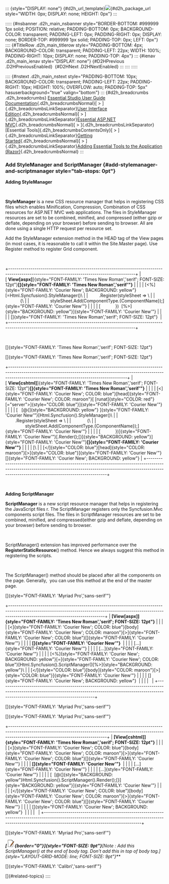 ::: {style="DISPLAY: none"}
[](ms-xhelp:///?Id=d2h_url_template){#d2h_url_template}![](!package_url!){#d2h_package_url style="WIDTH: 0px; DISPLAY: none; HEIGHT: 0px"}
:::

::::: {#nsbanner .d2h_main_nsbanner style="BORDER-BOTTOM: #999999 1px solid; POSITION: relative; PADDING-BOTTOM: 0px; BACKGROUND-COLOR: transparent; PADDING-LEFT: 0px; PADDING-RIGHT: 0px; DISPLAY: none; BORDER-TOP: #999999 1px solid; PADDING-TOP: 0px; LEFT: 0px"}
:::: {#TitleRow .d2h_main_titlerow style="PADDING-BOTTOM: 4px; BACKGROUND-COLOR: transparent; PADDING-LEFT: 22px; WIDTH: 100%; PADDING-RIGHT: 10px; DISPLAY: none; PADDING-TOP: 4px"}
::: {#ienav .d2h_main_ienav style="DISPLAY: none"}
[](ms-xhelp:///?Id=25ac825e-524a-4098-87de-6d138fe178bf){#D2HPrevious .D2HPreviousEnabled}  [](ms-xhelp:///?Id=f0af2fff-6f00-4ca4-85a6-54e41ac5dc96){#D2HNext .D2HNextEnabled}
:::
::::
:::::

:::: {#nstext .d2h_main_nstext style="PADDING-BOTTOM: 10px; BACKGROUND-COLOR: transparent; PADDING-LEFT: 22px; PADDING-RIGHT: 10px; HEIGHT: 100%; OVERFLOW: auto; PADDING-TOP: 5px" hasuserbackground="true" valign="bottom"}
::: {#d2h_breadcrumbs .d2h_breadcrumbs}
[Essential Studio User Guide Documentation](ms-xhelp:///?Id=12457748-09e3-4d74-a240-8e049cedf030){.d2h_breadcrumbsNormal}[ \> ]{.d2h_breadcrumbsLinkSeparator}[User Interface Edition](ms-xhelp:///?Id=c29296b7-531c-413b-a0ec-488ca1f7f669){.d2h_breadcrumbsNormal}[ \> ]{.d2h_breadcrumbsLinkSeparator}[Essential ASP.NET MVC](ms-xhelp:///?Id=4b14e7d1-65c4-4f67-b1aa-2c37709905a5){.d2h_breadcrumbsNormal}[ \> ]{.d2h_breadcrumbsLinkSeparator}[Essential Tools]{.d2h_breadcrumbsContentsOnly}[ \> ]{.d2h_breadcrumbsLinkSeparator}[Getting Started](ms-xhelp:///?Id=719c055e-a029-45a1-90f0-c5c2b8bae2a4){.d2h_breadcrumbsNormal}[ \> ]{.d2h_breadcrumbsLinkSeparator}[Adding Essential Tools to the Application (Razor)](ms-xhelp:///?Id=8d96edb1-c362-4052-87d0-95ea3f4bc6b9){.d2h_breadcrumbsNormal}
:::

### Add StyleManager and ScriptManager {#add-stylemanager-and-scriptmanager style="tab-stops: 0pt"}

**Adding StyleManager**

 

**StyleManager** is a new CSS resource manager that helps in registering CSS files which enables Minification, Compression, Combination of CSS resources for ASP.NET MVC web applications. The files in StyleManager resources are set to be combined, minified, and compressed (either gzip or deflate, depending on your browser) before sending to browser. All are done using a single HTTP request per resource set.

Add the StyleManager extension method in the HEAD tag of the View pages (in most cases, it is reasonable to call it within the Site.Master page). Use Register method to register Grid component.

 

+--------------------------------------------------------------------------------------------------------------------------------------------+
| [ **View\[aspx\]**]{style="FONT-FAMILY: 'Times New Roman','serif'; FONT-SIZE: 12pt"}**[]{style="FONT-FAMILY: 'Times New Roman','serif'"}** |
|                                                                                                                                            |
| [\<%]{style="FONT-FAMILY: 'Courier New'; BACKGROUND: yellow"}[=Html.Syncfusion().StyleManager()\                                           |
|         .Register(styleSheet =\> \                                                                                                         |
|             {\                                                                                                                             |
|                 styleSheet.Add(ComponentType.{ComponentName});]{style="FONT-FAMILY: 'Courier New'"}                                        |
|                                                                                                                                            |
| [            })  [%\>]{style="BACKGROUND: yellow"}]{style="FONT-FAMILY: 'Courier New'"}                                                    |
|                                                                                                                                            |
| []{style="FONT-FAMILY: 'Times New Roman','serif'; FONT-SIZE: 12pt"}                                                                        |
+--------------------------------------------------------------------------------------------------------------------------------------------+

 

[]{style="FONT-FAMILY: 'Times New Roman','serif'; FONT-SIZE: 12pt"} 

[]{style="FONT-FAMILY: 'Times New Roman','serif'; FONT-SIZE: 12pt"} 

+----------------------------------------------------------------------------------------------------------------------------------------------------------------------------------------------------------------------+
| [ **View\[cshtml\]**]{style="FONT-FAMILY: 'Times New Roman','serif'; FONT-SIZE: 12pt"}**[]{style="FONT-FAMILY: 'Times New Roman','serif'"}**                                                                         |
|                                                                                                                                                                                                                      |
| [\<]{style="FONT-FAMILY: 'Courier New'; COLOR: blue"}[head]{style="FONT-FAMILY: 'Courier New'; COLOR: maroon"}[ [runat]{style="COLOR: red"}[=\"server\"\>]{style="COLOR: blue"}]{style="FONT-FAMILY: 'Courier New'"} |
|                                                                                                                                                                                                                      |
| [   [\@{]{style="BACKGROUND: yellow"} ]{style="FONT-FAMILY: 'Courier New'"}[Html.Syncfusion().StyleManager()\                                                                                                        |
|         .Register(styleSheet =\> \                                                                                                                                                                                   |
|             {\                                                                                                                                                                                                       |
|                 styleSheet.Add(ComponentType.{ComponentName});]{style="FONT-FAMILY: 'Courier New'"}                                                                                                                  |
|                                                                                                                                                                                                                      |
| [            })]{style="FONT-FAMILY: 'Courier New'"}[.Render();[}]{style="BACKGROUND: yellow"}]{style="FONT-FAMILY: 'Courier New'"}**[]{style="FONT-FAMILY: 'Courier New'"}**                                        |
|                                                                                                                                                                                                                      |
| [\                                                                                                                                                                                                                   |
| [\</]{style="COLOR: blue"}[head]{style="COLOR: maroon"}[\>]{style="COLOR: blue"}]{style="FONT-FAMILY: 'Courier New'"}[]{style="FONT-FAMILY: 'Courier New'; BACKGROUND: yellow"}                                      |
+----------------------------------------------------------------------------------------------------------------------------------------------------------------------------------------------------------------------+

 

**Adding ScriptManager**

**ScriptManager** is a new script resource manager that helps in registering the JavaScript files r. The ScriptManager registers only the Syncfusion.Mvc components script files. The files in ScriptManager resources are set to be combined, minified, and compressed(either gzip and deflate, depending on your browser) before sending to browser.

 

ScriptManager() extension has improved performance over the **RegisterStaticResource**() method. Hence we always suggest this method in registering the scripts.

 

The ScriptManager() method should be placed after all the components on the page. Generally,  you can use this method at the end of the master page.

[]{style="FONT-FAMILY: 'Myriad Pro','sans-serif'"} 

+-----------------------------------------------------------------------------------------------------------------------------------------------------------------------------------------------------------+
| **[View\[aspx\]]{style="FONT-FAMILY: 'Times New Roman','serif'; FONT-SIZE: 12pt"}**                                                                                                                       |
|                                                                                                                                                                                                           |
| [\<]{style="FONT-FAMILY: 'Courier New'; COLOR: blue"}[body]{style="FONT-FAMILY: 'Courier New'; COLOR: maroon"}[\>]{style="FONT-FAMILY: 'Courier New'; COLOR: blue"}[]{style="FONT-FAMILY: 'Courier New'"} |
|                                                                                                                                                                                                           |
| **[]{style="FONT-FAMILY: 'Courier New'"}**                                                                                                                                                                |
|                                                                                                                                                                                                           |
| [...]{style="FONT-FAMILY: 'Courier New'"}                                                                                                                                                                 |
|                                                                                                                                                                                                           |
| [...]{style="FONT-FAMILY: 'Courier New'"}                                                                                                                                                                 |
|                                                                                                                                                                                                           |
| [\<%]{style="FONT-FAMILY: 'Courier New'; BACKGROUND: yellow"}[=]{style="FONT-FAMILY: 'Courier New'; COLOR: blue"}[Html.Syncfusion().ScriptManager()[%\>]{style="BACKGROUND: yellow"}\                     |
| [\</]{style="COLOR: blue"}[body]{style="COLOR: maroon"}[\>]{style="COLOR: blue"}]{style="FONT-FAMILY: 'Courier New'"}                                                                                     |
|                                                                                                                                                                                                           |
| []{style="FONT-FAMILY: 'Courier New'; BACKGROUND: yellow"}                                                                                                                                                |
|                                                                                                                                                                                                           |
|                                                                                                                                                                                                           |
+-----------------------------------------------------------------------------------------------------------------------------------------------------------------------------------------------------------+

[]{style="FONT-FAMILY: 'Myriad Pro','sans-serif'"} 

[]{style="FONT-FAMILY: 'Myriad Pro','sans-serif'"} 

+------------------------------------------------------------------------------------------------------------------------------------------------------------------------------------------------------------+
| **[View\[cshtml\]]{style="FONT-FAMILY: 'Times New Roman','serif'; FONT-SIZE: 12pt"}**                                                                                                                      |
|                                                                                                                                                                                                            |
| [\<]{style="FONT-FAMILY: 'Courier New'; COLOR: blue"}[body]{style="FONT-FAMILY: 'Courier New'; COLOR: maroon"}[\>]{style="FONT-FAMILY: 'Courier New'; COLOR: blue"}[]{style="FONT-FAMILY: 'Courier New'"}  |
|                                                                                                                                                                                                            |
| **[]{style="FONT-FAMILY: 'Courier New'"}**                                                                                                                                                                 |
|                                                                                                                                                                                                            |
| [...]{style="FONT-FAMILY: 'Courier New'"}                                                                                                                                                                  |
|                                                                                                                                                                                                            |
| [...]{style="FONT-FAMILY: 'Courier New'"}                                                                                                                                                                  |
|                                                                                                                                                                                                            |
| [  [\@{]{style="BACKGROUND: yellow"}Html.Syncfusion().ScriptManager().Render();[}]{style="BACKGROUND: yellow"}]{style="FONT-FAMILY: 'Courier New'"}                                                        |
|                                                                                                                                                                                                            |
| [\</]{style="FONT-FAMILY: 'Courier New'; COLOR: blue"}[body]{style="FONT-FAMILY: 'Courier New'; COLOR: maroon"}[\>]{style="FONT-FAMILY: 'Courier New'; COLOR: blue"}[]{style="FONT-FAMILY: 'Courier New'"} |
|                                                                                                                                                                                                            |
| []{style="FONT-FAMILY: 'Courier New'; BACKGROUND: yellow"}                                                                                                                                                 |
|                                                                                                                                                                                                            |
|                                                                                                                                                                                                            |
+------------------------------------------------------------------------------------------------------------------------------------------------------------------------------------------------------------+

[]{style="FONT-FAMILY: 'Myriad Pro','sans-serif'"} 

***[![](ImagesExt/image56_5.jpg){border="0"}]{style="FONT-SIZE: 9pt"}**[Note : Add this ScriptManager() at the end of body tag. Don't add this in top of body tag.]{style="LAYOUT-GRID-MODE: line; FONT-SIZE: 9pt"}***

[]{style="FONT-FAMILY: 'Calibri','sans-serif'"} 

[]{#related-topics}
::::
